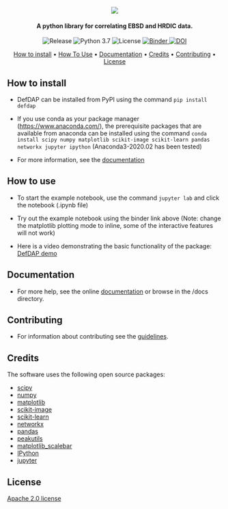 <p align="center">
  <img src="http://mechmicroman.github.io/DefDAP/_images/logo.png">
</p>

<h4 align="center">A python library for correlating EBSD and HRDIC data.</h4>

<p align="center">
  <img alt="Release" src="https://img.shields.io/github/v/release/MechMicroMan/DefDAP?include_prereleases">
  <img alt="Python 3.7" src="https://img.shields.io/badge/python-3.7-red">
  <img alt="License" src="https://img.shields.io/github/license/MechMicroMan/DefDAP">
  <a href="https://mybinder.org/v2/gh/MechMicroMan/DefDAP/master?filepath=example_notebook.ipynb">
    <img alt="Binder" src="https://mybinder.org/badge_logo.svg">
  </a>
  <a href="https://zenodo.org/record/3688096">
    <img alt="DOI" src="https://zenodo.org/badge/DOI/10.5281/zenodo.3688096.svg">
  </a>
</p>

<p align="center">
  <a href="#how-to-install">How to install</a> •
  <a href="#how-to-use">How To Use</a> •
  <a href="#documentation">Documentation</a> •
  <a href="#credits">Credits</a> •
  <a href="#contributing">Contributing</a> •
  <a href="#license">License</a>
</p>


## How to install

- DefDAP can be installed from PyPI using the command `pip install defdap`

- If you use conda as your package manager (https://www.anaconda.com/), the prerequisite packages that are available from anaconda can be installed using the command `conda install scipy numpy matplotlib scikit-image scikit-learn pandas networkx jupyter ipython` (Anaconda3-2020.02 has been tested)

- For more information, see the [documentation](http://mechmicroman.github.io/DefDAP/installation.html)

## How to use

- To start the example notebook, use the command `jupyter lab` and click the notebook (.ipynb file)

- Try out the example notebook using the binder link above (Note: change the matplotlib plotting mode to inline, some of the interactive features will not work)

- Here is a video demonstrating the basic functionality of the package: 
[DefDAP demo](http://www.youtube.com/watch?v=JIbc7F-nFSQ "DefDAP demo")

## Documentation

- For more help, see the online [documentation](http://mechmicroman.github.io/DefDAP) or browse in the /docs directory.

## Contributing

- For information about contributing see the [guidelines](http://mechmicroman.github.io/DefDAP/contributing.html).

## Credits

The software uses the following open source packages:

- [scipy](http://scipy.org/)
- [numpy](http://numpy.org/)
- [matplotlib](http://matplotlib.org/)
- [scikit-image](http://scikit-image.org/)
- [scikit-learn](https://scikit-learn.org/stable/)
- [networkx](https://networkx.github.io/)
- [pandas](http://pandas.pydata.org)
- [peakutils](https://peakutils.readthedocs.io/en/latest/)
- [matplotlib_scalebar](https://pypi.org/project/matplotlib-scalebar/)
- [IPython](https://ipython.org/)
- [jupyter](https://jupyter.org/)

## License

[Apache 2.0 license](https://www.apache.org/licenses/LICENSE-2.0)

